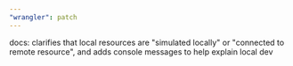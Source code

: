 ```yaml
---
"wrangler": patch
---
```


docs: clarifies that local resources are "simulated locally" or "connected to remote resource", and adds console messages to help explain local dev
